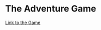 # The Adventure Game


<a href="https://asm93.github.io/project1/" target="_blank">Link to the Game</a>


